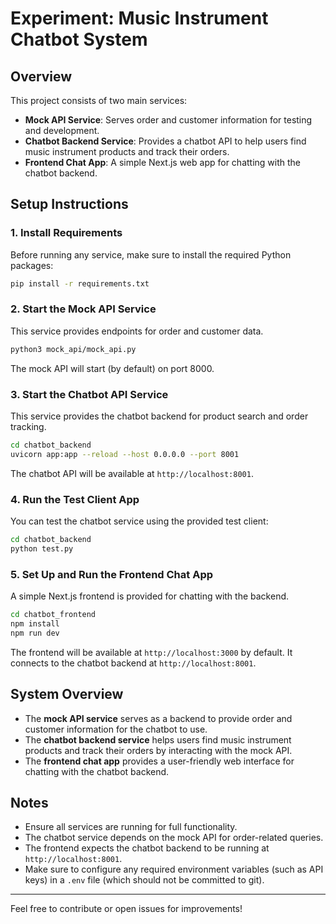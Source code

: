 # Experiment: Music Instrument Chatbot System

## Overview
This project consists of two main services:

- **Mock API Service**: Serves order and customer information for testing and development.
- **Chatbot Backend Service**: Provides a chatbot API to help users find music instrument products and track their orders.
- **Frontend Chat App**: A simple Next.js web app for chatting with the chatbot backend.

## Setup Instructions

### 1. Install Requirements
Before running any service, make sure to install the required Python packages:

```sh
pip install -r requirements.txt
```

### 2. Start the Mock API Service
This service provides endpoints for order and customer data.

```sh
python3 mock_api/mock_api.py
```

The mock API will start (by default) on port 8000.

### 3. Start the Chatbot API Service
This service provides the chatbot backend for product search and order tracking.

```sh
cd chatbot_backend
uvicorn app:app --reload --host 0.0.0.0 --port 8001
```

The chatbot API will be available at `http://localhost:8001`.

### 4. Run the Test Client App
You can test the chatbot service using the provided test client:

```sh
cd chatbot_backend
python test.py
```

### 5. Set Up and Run the Frontend Chat App
A simple Next.js frontend is provided for chatting with the backend.

```sh
cd chatbot_frontend
npm install
npm run dev
```

The frontend will be available at `http://localhost:3000` by default. It connects to the chatbot backend at `http://localhost:8001`.

## System Overview
- The **mock API service** serves as a backend to provide order and customer information for the chatbot to use.
- The **chatbot backend service** helps users find music instrument products and track their orders by interacting with the mock API.
- The **frontend chat app** provides a user-friendly web interface for chatting with the chatbot backend.

## Notes
- Ensure all services are running for full functionality.
- The chatbot service depends on the mock API for order-related queries.
- The frontend expects the chatbot backend to be running at `http://localhost:8001`.
- Make sure to configure any required environment variables (such as API keys) in a `.env` file (which should not be committed to git).

---

Feel free to contribute or open issues for improvements!
